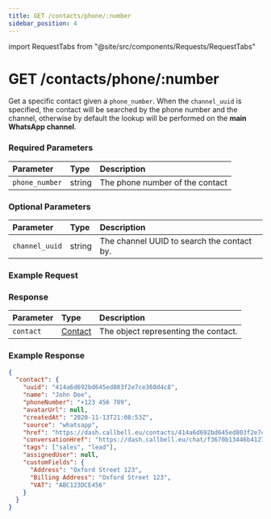 ```yaml
---
title: GET /contacts/phone/:number
sidebar_position: 4
---
```


import RequestTabs from "@site/src/components/Requests/RequestTabs"

# GET /contacts/phone/:number

Get a specific contact given a `phone_number`. When the `channel_uuid` is specified, the contact will be searched by the phone number and the channel, otherwise by default the lookup will be performed on the **main WhatsApp channel**.

### Required Parameters

| Parameter      | Type   | Description                     |
| :------------- | :----- | :------------------------------ |
| `phone_number` | string | The phone number of the contact |


### Optional Parameters

| Parameter      | Type   | Description                                |
| :------------- | :----- | :----------------------------------------- |
| `channel_uuid` | string | The channel UUID to search the contact by. |

### Example Request

<RequestTabs endpoint='contacts_api' request="get_contact_by_phone"/>

### Response

| Parameter | Type                                           | Description                          |
| :-------- | :--------------------------------------------- | :----------------------------------- |
| `contact` | [Contact](/api/reference/object_types/contact) | The object representing the contact. |

### Example Response

```json title=response.json
{
  "contact": {
    "uuid": "414a6d692bd645ed803f2e7ce360d4c8",
    "name": "John Doe",
    "phoneNumber": "+123 456 789",
    "avatarUrl": null,
    "createdAt": "2020-11-13T21:08:53Z",
    "source": "whatsapp",
    "href": "https://dash.callbell.eu/contacts/414a6d692bd645ed803f2e7ce360d4c8",
    "conversationHref": "https://dash.callbell.eu/chat/f3670b13446b412796238b1cd78899f9",
    "tags": ["sales", "lead"],
    "assignedUser": null,
    "customFields": {
      "Address": "Oxford Street 123",
      "Billing Address": "Oxford Street 123",
      "VAT": "ABC123DCE456"
    }
  }
}
```
